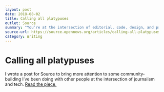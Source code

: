 ```yaml
---
layout: post
date: 2018-08-02
title: Calling all platypuses
outlet: Source
summary: "You’re at the intersection of editorial, code, design, and product, and we’re looking for you."
source-url: https://source.opennews.org/articles/calling-all-platypuses/
category: Writing
---
```


# Calling all platypuses

I wrote a post for Source to bring more attention to some community-building I’ve been doing with other people at the intersection of journalism and tech. [Read the piece.](https://source.opennews.org/articles/calling-all-platypuses/)
